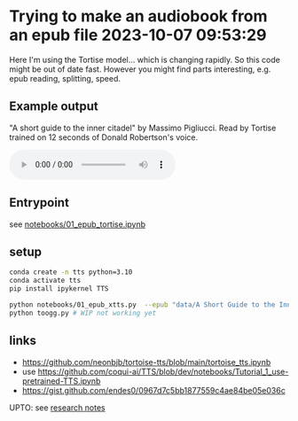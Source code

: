 # Trying to make an audiobook from an epub file 2023-10-07 09:53:29

Here I'm using the Tortise model... which is changing rapidly. So this code might be out of date fast. However you might find parts interesting, e.g. epub reading, splitting, speed.

## Example output

"A short guide to the inner citadel" by Massimo Pigliucci. Read by Tortise trained on 12 seconds of Donald Robertson's voice.

<audio controls="controls">
  <source type="audio/ogg" src="data/a_short_guide_to_the_inner_citadel_-_massimo_pigliucci_donald_robertson.ogg"></source>
  <p>Your browser does not support the audio element.</p>
</audio>

## Entrypoint

see [notebooks/01_epub_tortise.ipynb](./notebooks/01_epub_tortise.ipynb)

## setup

```sh
conda create -n tts python=3.10       
conda activate tts       
pip install ipykernel TTS               

python notebooks/01_epub_xtts.py  --epub "data/A Short Guide to the Inner Citadel - Massimo Pigliucci.epub" --out short_guide_inner_citadel
python toogg.py # WIP not working yet
```

## links
- https://github.com/neonbjb/tortoise-tts/blob/main/tortoise_tts.ipynb
- use https://github.com/coqui-ai/TTS/blob/dev/notebooks/Tutorial_1_use-pretrained-TTS.ipynb
- https://gist.github.com/endes0/0967d7c5bb1877559c4ae84be05e036c


UPTO: see [research notes](./research_notes.md)
